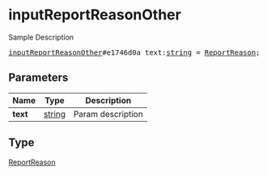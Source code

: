 # inputReportReasonOther

Sample Description

<pre>
<a href="../constructor/inputReportReasonOther.md">inputReportReasonOther</a>#e1746d0a text:<a href="../type/string.md">string</a> = <a href="../type/ReportReason.md">ReportReason</a>;
</pre>
## Parameters

| Name | Type | Description |
|------|:----:|-------------|
| **text** | <a href="../type/string.md">string</a> | Param description |

## Type

<a href="../type/ReportReason.md">ReportReason</a>
